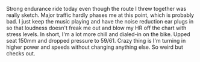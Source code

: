 Strong endurance ride today even though the route I threw together was really sketch. Major traffic hardly phases me at this point, which is probably bad. I just keep the music playing and have the noise reduction ear plugs in so that loudness doesn't freak me out and blow my HR off the chart with stress levels. In short, I'm a lot more chill and dialed-in on the bike. Upped seat 150mm and dropped pressure to 59/61. Crazy thing is I'm turning in higher power and speeds without changing anything else. So weird but checks out.